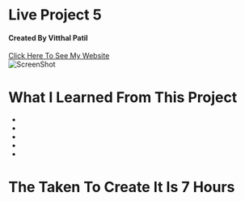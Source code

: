 # Live Project 5 <br>
#### Created By Vitthal Patil <br/>
[Click Here To See My Website]( https://vitthalpatil0806.github.io/Live-Project-5/) <br/>
![ScreenShot]() <br/>
# What I Learned From This Project <br/>
*
*
*
*
*
# The Taken To Create It Is 7 Hours 
